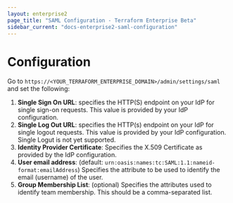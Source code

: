 ```yaml
---
layout: enterprise2
page_title: "SAML Configuration - Terraform Enterprise Beta"
sidebar_current: "docs-enterprise2-saml-configuration"
---
```


# Configuration

Go to `https://<YOUR_TERRAFORM_ENTERPRISE_DOMAIN>/admin/settings/saml` and set the following:

1. **Single Sign On URL**: specifies the HTTP(S) endpoint on your IdP for single sign-on requests. This value is provided by your IdP configuration.
2. **Single Log Out URL**:  specifies the HTTP(s) endpoint on your IdP for single logout requests. This value is provided by your IdP configuration. Single Logut is not yet supported.
3. **Identity Provider Certificate**: Specifies the X.509 Certificate as provided by the IdP configuration.
4. **User email address**: (default: `urn:oasis:names:tc:SAML:1.1:nameid-format:emailAddress`) Specifies the attribute to be used to identify the email (username) of the user.
5. **Group Membership List**: (optional) Specifies the attributes used to identify team membership. This should be a comma-separated list.